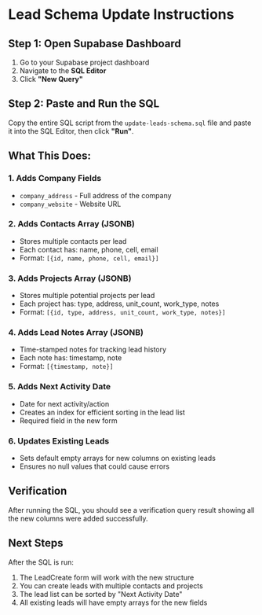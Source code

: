 # Lead Schema Update Instructions

## Step 1: Open Supabase Dashboard

1. Go to your Supabase project dashboard
2. Navigate to the **SQL Editor**
3. Click **"New Query"**

## Step 2: Paste and Run the SQL

Copy the entire SQL script from the `update-leads-schema.sql` file and paste it into the SQL Editor, then click **"Run"**.

## What This Does:

### 1. **Adds Company Fields**

- `company_address` - Full address of the company
- `company_website` - Website URL

### 2. **Adds Contacts Array (JSONB)**

- Stores multiple contacts per lead
- Each contact has: name, phone, cell, email
- Format: `[{id, name, phone, cell, email}]`

### 3. **Adds Projects Array (JSONB)**

- Stores multiple potential projects per lead
- Each project has: type, address, unit_count, work_type, notes
- Format: `[{id, type, address, unit_count, work_type, notes}]`

### 4. **Adds Lead Notes Array (JSONB)**

- Time-stamped notes for tracking lead history
- Each note has: timestamp, note
- Format: `[{timestamp, note}]`

### 5. **Adds Next Activity Date**

- Date for next activity/action
- Creates an index for efficient sorting in the lead list
- Required field in the new form

### 6. **Updates Existing Leads**

- Sets default empty arrays for new columns on existing leads
- Ensures no null values that could cause errors

## Verification

After running the SQL, you should see a verification query result showing all the new columns were added successfully.

## Next Steps

After the SQL is run:

1. The LeadCreate form will work with the new structure
2. You can create leads with multiple contacts and projects
3. The lead list can be sorted by "Next Activity Date"
4. All existing leads will have empty arrays for the new fields
